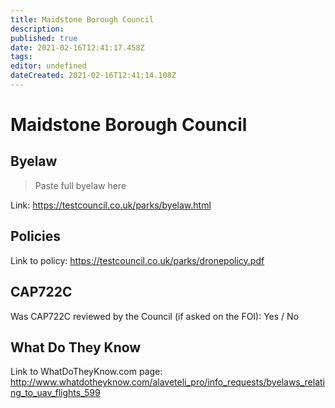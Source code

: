 ```yaml
---
title: Maidstone Borough Council
description: 
published: true
date: 2021-02-16T12:41:17.458Z
tags: 
editor: undefined
dateCreated: 2021-02-16T12:41:14.108Z
---
```


# Maidstone Borough Council


## Byelaw
> Paste full byelaw here

Link:
https://testcouncil.co.uk/parks/byelaw.html

## Policies
Link to policy:
https://testcouncil.co.uk/parks/dronepolicy.pdf

## CAP722C

Was CAP722C reviewed by the Council (if asked on the FOI): Yes / No

## What Do They Know

Link to WhatDoTheyKnow.com page:
http://www.whatdotheyknow.com/alaveteli_pro/info_requests/byelaws_relating_to_uav_flights_599

